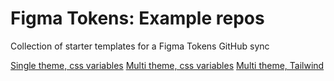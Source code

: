 # Figma Tokens: Example repos
Collection of starter templates for a Figma Tokens GitHub sync

[Single theme, css variables](https://github.com/six7/figma-tokens-example)
[Multi theme, css variables](https://github.com/six7/figma-tokens-example-multi)
[Multi theme, Tailwind](https://github.com/six7/figma-tokens-example-tailwindcss)
